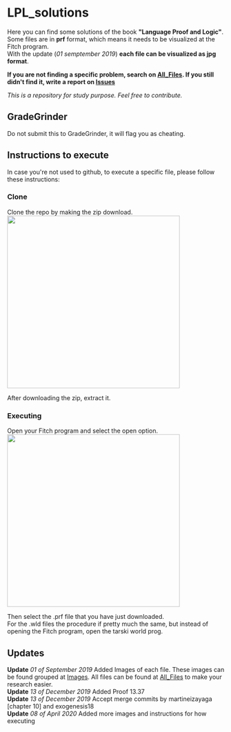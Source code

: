 # LPL_solutions
Here you can find some solutions of the book __"Language Proof and Logic"__.  
Some files are in __prf__ format, which means it needs to be visualized at the Fitch program.  
With the update (_01 semptember 2019_) __each file can be visualized as jpg format__.  
  
__If you are not finding a specific problem, search on [All_Files](https://github.com/Jumaruba/LPL-solutions/tree/master/All_Files). If you still didn't find it, write a report on [Issues](https://github.com/Jumaruba/LPL-solutions/issues)__

_This is a repository for study purpose. Feel free to contribute._

## GradeGrinder

Do not submit this to GradeGrinder, it will flag you as cheating.

## Instructions to execute 

In case you're not used to github, to execute a specific file, please follow these instructions: 

### Clone
Clone the repo by making the zip download.    
<img src="https://i.imgur.com/SJe3KyM.png" width=400 >  

After downloading the zip, extract it. 

### Executing 

Open your Fitch program and select the open option.   
<img src="https://imgur.com/4WNJP2C.png " width=400 >

Then select the .prf file that you have just downloaded.   
For the .wld files the procedure if pretty much the same, but instead of opening the Fitch program, open the tarski world prog. 
## Updates

__Update__ _01 of September 2019_ Added Images of each file. These images can be found grouped at [Images](https://github.com/Jumaruba/LPL-solutions/tree/master/Images). All files can be found at [All_Files](https://github.com/Jumaruba/LPL-solutions/tree/master/All_Files) to make your research easier.  
__Update__ _13 of December 2019_ Added Proof 13.37  
__Update__ _13 of December 2019_ Accept merge commits by martineizayaga [chapter 10] and exogenesis18    
__Update__ _08 of April 2020_ Added more images and instructions for how executing  
